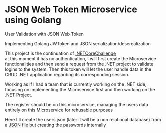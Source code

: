 # JSON Web Token Microservice using Golang

User Validation with JSON Web Token<br>

Implementing Golang JWToken and JSON serialization/deserealization

This project is the continuation of [.NETCoreChallenge](https://github.com/SebastianRaiquenParisi/.NETCoreChallenge)
<br>at this moment it has no authentication, I will first create the Microservice functionalities and then send a request from the .NET project to validate logins to the system. Then this token will let the user handle data in the CRUD .NET application regarding its corresponding session.

Working as if I had a team that is currently working on the .NET side, focusing on implementing the Microservice first and then working on the .NET Project.

The register should be on this microservice, managing the users data entirely on this Microservice for rehusable purposes

Here I'll create the users json (later it will be a non relational database) from a [JSON file](https://reqres.in/api/users) but creating the passwords internally
